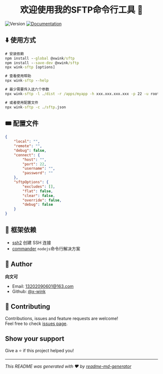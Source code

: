 <h1 align="center">欢迎使用我的SFTP命令行工具 👋</h1>
<p>
  <img alt="Version" src="https://img.shields.io/badge/version-1.0.0-blue.svg?cacheSeconds=2592000" />
  <a href="https://github.com/x-wink/wink-sftp#readme" target="_blank">
    <img alt="Documentation" src="https://img.shields.io/badge/documentation-yes-brightgreen.svg" />
  </a>
</p>

## ⬇️ 使用方式

```cmd
# 安装依赖
npm install --global @xwink/sftp
npm install --save-dev @xwink/sftp
npx wink-sftp [options]

# 查看使用帮助
npx wink-sftp --help

# 最少需要传入这六个参数
npx wink-sftp -l ./dist -r /apps/myapp -h xxx.xxx.xxx.xxx -p 22 -u root -pwd 123456

# 或者使用配置文件
npx wink-sftp -c ./sftp.json
```

## 🎟️ 配置文件

```json
{
    "local": "",
    "remote": "",
    "debug": false,
    "connect": {
        "host": "",
        "port": 22,
        "username": "",
        "password": ""
    },
    "sftpOptions": {
        "excludes": [],
        "flat": false,
        "clear": false,
        "override": false,
        "debug": false
    }
}
```

## 🎯 框架依赖

-   [ssh2](github.com/mscdex/ssh2) 创建 SSH 连接
-   [commander](github.com/tj/commander.js) `nodejs`命令行解决方案

## 👤 Author

**向文可**

-   Email: 13202090601@163.com
-   Github: [@x-wink](https://github.com/x-wink)

## 🤝 Contributing

Contributions, issues and feature requests are welcome!<br />Feel free to check [issues page](https://github.com/x-wink/libary-template/issues).

## Show your support

Give a ⭐️ if this project helped you!

---

_This README was generated with ❤️ by [readme-md-generator](https://github.com/kefranabg/readme-md-generator)_
